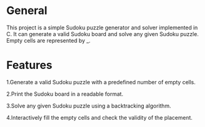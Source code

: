 # General

This project is a simple Sudoku puzzle generator and solver implemented in C. It can generate a valid Sudoku board and solve any given Sudoku puzzle. Empty cells are represented by _.

# Features

1.Generate a valid Sudoku puzzle with a predefined number of empty cells.

2.Print the Sudoku board in a readable format.

3.Solve any given Sudoku puzzle using a backtracking algorithm.

4.Interactively fill the empty cells and check the validity of the placement.

